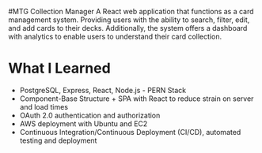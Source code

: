 #MTG Collection Manager
A React web application that functions as a card management system. Providing users with the ability to search, filter, edit, and add cards to their decks. Additionally, the system offers a dashboard with analytics to enable users to understand their card collection.
# What I Learned
- PostgreSQL, Express, React, Node.js - PERN Stack
- Component-Base Structure + SPA with React to reduce strain on server and load times
- OAuth 2.0 authentication and authorization
- AWS deployment with Ubuntu and EC2
- Continuous Integration/Continuous Deployment (CI/CD), automated testing and deployment
